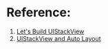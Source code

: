 
# Reference: 
1. [Let's Build UIStackView](https://kean.blog/post/lets-build-uistackview#intrinsic-content-sizes)
2. [UIStackView and Auto Layout](https://medium.com/compass-true-north/uistackview-and-auto-layout-b16fd2c026c0)
